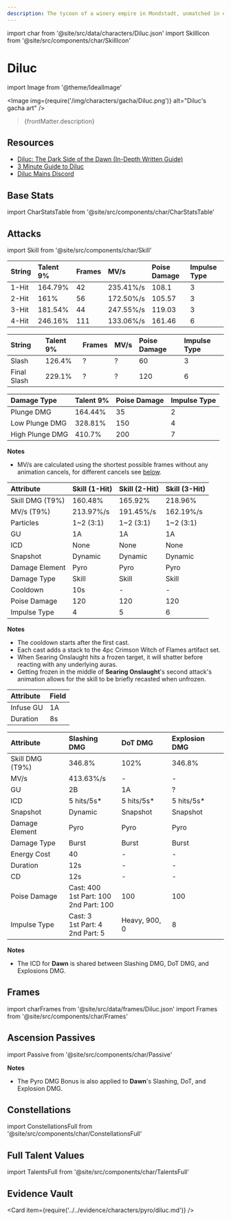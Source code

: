 ```yaml
---
description: The tycoon of a winery empire in Mondstadt, unmatched in every possible way.
---
```


import char from '@site/src/data/characters/Diluc.json'
import SkillIcon from '@site/src/components/char/SkillIcon'

# Diluc

import Image from '@theme/IdealImage'

<Image img={require('/img/characters/gacha/Diluc.png')} alt="Diluc's gacha art" />
<blockquote>{frontMatter.description}</blockquote>

## Resources

* [Diluc: The Dark Side of the Dawn (In-Depth Written Guide)](https://keqingmains.com/diluc/)
* [3 Minute Guide to Diluc](https://www.youtube.com/watch?v=KdBdeGvtyUM)
* [Diluc Mains Discord](https://discord.gg/af9MWyd)

## Base Stats

import CharStatsTable from '@site/src/components/char/CharStatsTable'

<CharStatsTable char={char} />

## Attacks

import Skill from '@site/src/components/char/Skill'

<Tabs>
<TabItem value='na' label='Normal Attacks'>
<SkillIcon char={char} skill='na' />
<div class='talent-columns'>
<Skill char={char} skill='na' sectionFilter='Normal Attack' />

| String | Talent 9% | Frames | MV/s      | Poise Damage | Impulse Type |
| :----- | :-------- | :----- | :-------- | :----------- | :----------- |
| 1-Hit  | 164.79%   | 42     | 235.41%/s | 108.1        | 3            |
| 2-Hit  | 161%      | 56     | 172.50%/s | 105.57       | 3            |
| 3-Hit  | 181.54%   | 44     | 247.55%/s | 119.03       | 3            |
| 4-Hit  | 246.16%   | 111    | 133.06%/s | 161.46       | 6            |

</div>
<div class='talent-columns'>
<Skill char={char} skill='na' sectionFilter='Charged Attack' />

| String      | Talent 9% | Frames | MV/s     | Poise Damage | Impulse Type |
| :---------- | :-------- | :----- | :------- | :----------- | :----------- |
| Slash       | 126.4%    | ?      | ?        | 60           | 3            |
| Final Slash | 229.1%    | ?      | ?        | 120          | 6            |

</div>
<div class='talent-columns'>
<Skill char={char} skill='na' sectionFilter='Plunging Attack' />

| Damage Type     | Talent 9% | Poise Damage | Impulse Type |
| :-------------- | :-------- | :----------- | :----------- |
| Plunge DMG      | 164.44%   | 35           | 2            |
| Low Plunge DMG  | 328.81%   | 150          | 4            |
| High Plunge DMG | 410.7%    | 200          | 7            |

</div>

**Notes**

* MV/s are calculated using the shortest possible frames without any animation cancels, for different cancels see [below](#frames).

</TabItem>

<TabItem value='e' label='Skill'>
<SkillIcon char={char} skill='e' />
<div class='talent-columns'>
<Skill char={char} skill='e' sectionFilter=''/>

| Attribute         | Skill (1-Hit) | Skill (2-Hit) | Skill (3-Hit) |
| :---------------- | :------------ | :------------ | :------------ |
| Skill DMG \(T9%\) | 160.48%       | 165.92%       | 218.96%       |
| MV/s \(T9%\)      | 213.97%/s     | 191.45%/s     | 162.19%/s     |
| Particles         | 1~2 \(3:1\)   | 1~2 \(3:1\)   | 1~2 \(3:1\)   |
| GU                | 1A            | 1A            | 1A            |
| ICD               | None          | None          | None          |
| Snapshot          | Dynamic       | Dynamic       | Dynamic       |
| Damage Element    | Pyro          | Pyro          | Pyro          |
| Damage Type       | Skill         | Skill         | Skill         |
| Cooldown          | 10s           | -             | -             |
| Poise Damage      | 120           | 120           | 120           |
| Impulse Type      | 4             | 5             | 6             |

</div>

**Notes**

* The cooldown starts after the first cast.
* Each cast adds a stack to the 4pc Crimson Witch of Flames artifact set.
* When Searing Onslaught hits a frozen target, it will shatter before reacting with any underlying auras.
* Getting frozen in the middle of **Searing Onslaught**'s second attack's animation allows for the skill to be briefly recasted when unfrozen.

</TabItem>

<TabItem value='q' label='Burst'>
<SkillIcon char={char} skill='q' />
<div class='talent-columns'>
<Skill char={char} skill='q' sectionFilter=''/>
<div>

| Attribute | Field |
| :-------- | :---- |
| Infuse GU | 1A    |
| Duration  | 8s    |

| Attribute         | Slashing DMG                                      | DoT DMG       | Explosion DMG |
| :---------------- | :------------------------------------------------ | :------------ | :------------ |
| Skill DMG \(T9%\) | 346.8%                                            | 102%          | 346.8%        |
| MV/s              | 413.63%/s                                         | -             | -             |
| GU                | 2B                                                | 1A            | ?             |
| ICD               | 5 hits/5s\*                                       | 5 hits/5s\*   | 5 hits/5s\*   |
| Snapshot          | Dynamic                                           | Snapshot      | Snapshot      |
| Damage Element    | Pyro                                              | Pyro          | Pyro          |
| Damage Type       | Burst                                             | Burst         | Burst         |
| Energy Cost       | 40                                                | -             | -             |
| Duration          | 12s                                               | -             | -             |
| CD                | 12s                                               | -             | -             |
| Poise Damage      | Cast: 400 <br/> 1st Part: 100 <br/> 2nd Part: 100 | 100           | 100           |
| Impulse Type      | Cast: 3 <br/> 1st Part: 4 <br/> 2nd Part: 5       | Heavy, 900, 0 | 8             |

</div>
</div>

**Notes**

* The ICD for **Dawn** is shared between Slashing DMG, DoT DMG, and Explosions DMG.

</TabItem>
</Tabs>

## Frames

import charFrames from '@site/src/data/frames/Diluc.json'
import Frames from '@site/src/components/char/Frames'

<Frames data={charFrames} />

## Ascension Passives

import Passive from '@site/src/components/char/Passive'

<Tabs>
<TabItem value='passive' label='Passive'>
<Passive char={char} passive={2} />
</TabItem>

<TabItem value='a1' label='Ascension 1'>
<Passive char={char} passive={0} />
</TabItem>

<TabItem value='a4' label='Ascension 4'>
<Passive char={char} passive={1} />

**Notes**

* The Pyro DMG Bonus is also applied to **Dawn**'s Slashing, DoT, and Explosion DMG.

</TabItem>
</Tabs>

## Constellations

import ConstellationsFull from '@site/src/components/char/ConstellationsFull'

<ConstellationsFull char={char} />

## Full Talent Values

import TalentsFull from '@site/src/components/char/TalentsFull'

<TalentsFull char={char} />

## Evidence Vault

<Card item={require('../../evidence/characters/pyro/diluc.md')} />
